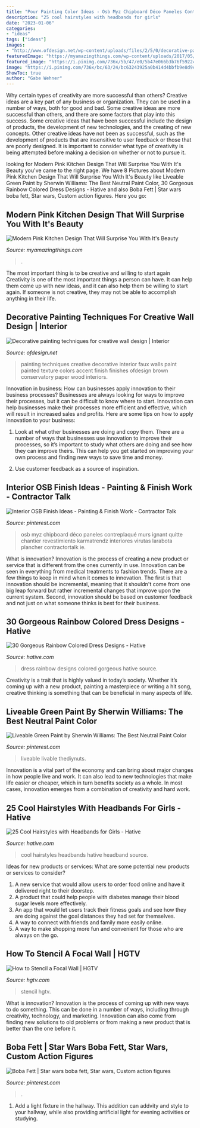 ```yaml
---
title: "Pour Painting Color Ideas - Osb Myz Chipboard Déco Paneles Contreplaqué Murs Ignant Quitte Chantier Revestimiento Karmatrendz Interiores Virutas Larabota Plancher Contractortalk Ie"
description: "25 cool hairstyles with headbands for girls"
date: "2023-01-06"
categories:
- "ideas"
tags: ["ideas"]
images:
- "http://www.ofdesign.net/wp-content/uploads/files/2/5/0/decorative-painting-techniques-for-creative-wall-design-17-250.jpg"
featuredImage: "https://myamazingthings.com/wp-content/uploads/2017/05/b869d3e16cd40467f23a3732b623c322.jpg"
featured_image: "https://i.pinimg.com/736x/5b/47/e0/5b47e066b3b76f59224f06e75e5eef84.jpg"
image: "https://i.pinimg.com/736x/bc/63/24/bc63243925a0b414d4bbfb9e8d9c96aa.jpg"
ShowToc: true
author: "Gabe Wehner"
---
```



Why certain types of creativity are more successful than others?
Creative ideas are a key part of any business or organization. They can be used in a number of ways, both for good and bad. Some creative ideas are more successful than others, and there are some factors that play into this success.
Some creative ideas that have been successful include the design of products, the development of new technologies, and the creating of new concepts. Other creative ideas have not been as successful, such as the development of products that are insensitive to user feedback or those that are poorly designed. It is important to consider what type of creativity is being attempted before making a decision on whether or not to pursue it.

	

		
looking for Modern Pink Kitchen Design That Will Surprise You With It&#039;s Beauty you've came to the right page. We have 8 Pictures about Modern Pink Kitchen Design That Will Surprise You With It&#039;s Beauty like Liveable Green Paint by Sherwin Williams: The Best Neutral Paint Color, 30 Gorgeous Rainbow Colored Dress Designs - Hative and also Boba Fett | Star wars boba fett, Star wars, Custom action figures. Here you go:
		
    
## Modern Pink Kitchen Design That Will Surprise You With It&#039;s Beauty

<img loading=lazy src="https://myamazingthings.com/wp-content/uploads/2017/05/b869d3e16cd40467f23a3732b623c322.jpg" onerror="this.onerror=null;this.src='https://tse1.mm.bing.net/th?id=OIP.uGnT4WzUBGfyOjcytiPDIgHaKA&amp;pid=15.1';" alt="Modern Pink Kitchen Design That Will Surprise You With It&#039;s Beauty">

_Source: myamazingthings.com_

>. 

	

The most important thing is to be creative and willing to start again
Creativity is one of the most important things a person can have. It can help them come up with new ideas, and it can also help them be willing to start again. If someone is not creative, they may not be able to accomplish anything in their life.

    
## Decorative Painting Techniques For Creative Wall Design | Interior

<img loading=lazy src="http://www.ofdesign.net/wp-content/uploads/files/2/5/0/decorative-painting-techniques-for-creative-wall-design-17-250.jpg" onerror="this.onerror=null;this.src='https://tse1.mm.bing.net/th?id=OIP.yQxLJ1GGwyUvOiPGEgW2cAHaNA&amp;pid=15.1';" alt="Decorative painting techniques for creative wall design | Interior">

_Source: ofdesign.net_

>painting techniques creative decorative interior faux walls paint painted texture colors accent finish finishes ofdesign brown conservatory paper wood interiors. 

	

Innovation in business: How can businesses apply innovation to their business processes?
Businesses are always looking for ways to improve their processes, but it can be difficult to know where to start. Innovation can help businesses make their processes more efficient and effective, which will result in increased sales and profits. Here are some tips on how to apply innovation to your business: 
1. Look at what other businesses are doing and copy them. There are a number of ways that businesses use innovation to improve their processes, so it’s important to study what others are doing and see how they can improve theirs. This can help you get started on improving your own process and finding new ways to save time and money. 

2. Use customer feedback as a source of inspiration.

    
## Interior OSB Finish Ideas - Painting &amp; Finish Work - Contractor Talk

<img loading=lazy src="https://i.pinimg.com/736x/bc/63/24/bc63243925a0b414d4bbfb9e8d9c96aa.jpg" onerror="this.onerror=null;this.src='https://tse1.mm.bing.net/th?id=OIP.Z_bpyO7VdPFy21hRFeDnhwHaLH&amp;pid=15.1';" alt="Interior OSB Finish Ideas - Painting &amp; Finish Work - Contractor Talk">

_Source: pinterest.com_

>osb myz chipboard déco paneles contreplaqué murs ignant quitte chantier revestimiento karmatrendz interiores virutas larabota plancher contractortalk ie. 

	

What is innovation?
Innovation is the process of creating a new product or service that is different from the ones currently in use. Innovation can be seen in everything from medical treatments to fashion trends.
There are a few things to keep in mind when it comes to innovation. The first is that innovation should be incremental, meaning that it shouldn't come from one big leap forward but rather incremental changes that improve upon the current system. Second, innovation should be based on customer feedback and not just on what someone thinks is best for their business.

    
## 30 Gorgeous Rainbow Colored Dress Designs - Hative

<img loading=lazy src="https://hative.com/wp-content/uploads/2014/10/rainbow-colored-dress/2-rainbow-colored-dress-designs.jpg" onerror="this.onerror=null;this.src='https://tse2.mm.bing.net/th?id=OIP.O1xh39cyaoTDtLrbhLdlQwHaLI&amp;pid=15.1';" alt="30 Gorgeous Rainbow Colored Dress Designs - Hative">

_Source: hative.com_

>dress rainbow designs colored gorgeous hative source. 

	

Creativity is a trait that is highly valued in today’s society. Whether it’s coming up with a new product, painting a masterpiece or writing a hit song, creative thinking is something that can be beneficial in many aspects of life.

    
## Liveable Green Paint By Sherwin Williams: The Best Neutral Paint Color

<img loading=lazy src="https://i.pinimg.com/736x/23/6e/8b/236e8b1b9034e3453e3b56ce9a8efa0e.jpg" onerror="this.onerror=null;this.src='https://tse2.mm.bing.net/th?id=OIP.SIDq2d1Isvj6wdNMZjziWQHaLL&amp;pid=15.1';" alt="Liveable Green Paint by Sherwin Williams: The Best Neutral Paint Color">

_Source: pinterest.com_

>liveable livable thediynuts. 

	

Innovation is a vital part of the economy and can bring about major changes in how people live and work. It can also lead to new technologies that make life easier or cheaper, which in turn benefits society as a whole. In most cases, innovation emerges from a combination of creativity and hard work.

    
## 25 Cool Hairstyles With Headbands For Girls - Hative

<img loading=lazy src="https://hative.com/wp-content/uploads/2015/02/headband-hairstyles/8-cool-hairstyles-with-headbands-for-girls.jpg" onerror="this.onerror=null;this.src='https://tse3.mm.bing.net/th?id=OIP.MaqkiMs63yYpdtOoZ_UgAAHaLK&amp;pid=15.1';" alt="25 Cool Hairstyles with Headbands for Girls - Hative">

_Source: hative.com_

>cool hairstyles headbands hative headband source. 

	

Ideas for new products or services: What are some potential new products or services to consider?
1. A new service that would allow users to order food online and have it delivered right to their doorstep.
2. A product that could help people with diabetes manage their blood sugar levels more effectively.
3. An app that would let users track their fitness goals and see how they are doing against the goal distances they had set for themselves.
4. A way to connect with friends and family more easily online.
5. A way to make shopping more fun and convenient for those who are always on the go.

    
## How To Stencil A Focal Wall | HGTV

<img loading=lazy src="https://hgtvhome.sndimg.com/content/dam/images/hgtv/fullset/2010/10/25/0/Original_Janell-Beals-Stencil-Wall-Beauty_s3x4.jpg.rend.hgtvcom.616.822.suffix/1400951207150.jpeg" onerror="this.onerror=null;this.src='https://tse1.mm.bing.net/th?id=OIP.ottWfIxVKBfgjLV-P5IYOQHaJ4&amp;pid=15.1';" alt="How to Stencil a Focal Wall | HGTV">

_Source: hgtv.com_

>stencil hgtv. 

	

What is innovation?
Innovation is the process of coming up with new ways to do something. This can be done in a number of ways, including through creativity, technology, and marketing. Innovation can also come from finding new solutions to old problems or from making a new product that is better than the one before it.

    
## Boba Fett | Star Wars Boba Fett, Star Wars, Custom Action Figures

<img loading=lazy src="https://i.pinimg.com/736x/5b/47/e0/5b47e066b3b76f59224f06e75e5eef84.jpg" onerror="this.onerror=null;this.src='https://tse1.mm.bing.net/th?id=OIP.TlQilU1GL7NHWG0PppaWOgHaLY&amp;pid=15.1';" alt="Boba Fett | Star wars boba fett, Star wars, Custom action figures">

_Source: pinterest.com_

>. 

	

1. Add a light fixture in the hallway. This addition can addvity and style to your hallway, while also providing artificial light for evening activities or studying.

